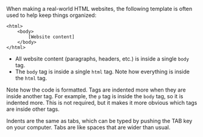 When making a real-world HTML websites, the following template is often used to help keep things organized:
```
<html>
    <body>
        [Website content]
    </body>
</html>
```

* All website content (paragraphs, headers, etc.) is inside a single ```body``` tag.
* The ```body``` tag is inside a single ```html``` tag. Note how everything is inside the ```html``` tag.

Note how the code is formatted. Tags are indented more when they are inside another tag. For example, the ```p``` tag is inside the ```body``` tag, so it is indented more. This is not required, but it makes it more obvious which tags are inside other tags.

Indents are the same as tabs, which can be typed by pushing the TAB key on your computer. Tabs are like spaces that are wider than usual.